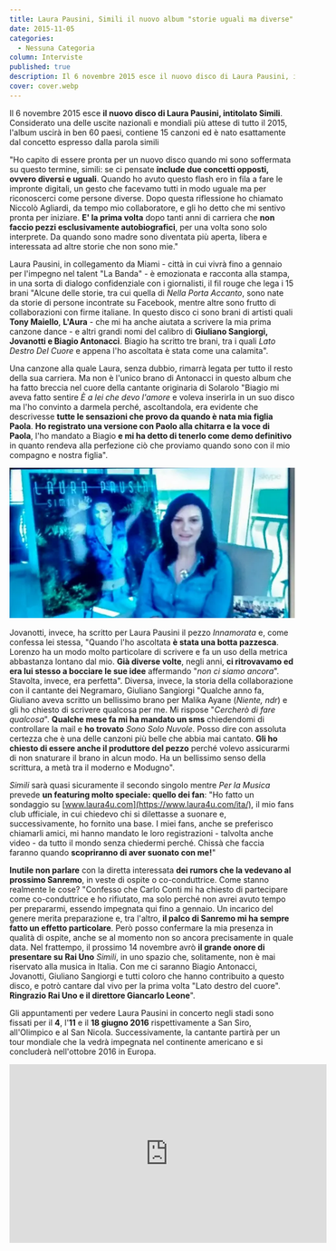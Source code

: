 ```yaml
---
title: Laura Pausini, Simili il nuovo album "storie uguali ma diverse"
date: 2015-11-05
categories:
  - Nessuna Categoria
column: Interviste
published: true
description: Il 6 novembre 2015 esce il nuovo disco di Laura Pausini, intitolato "Simili". Considerato una delle uscite nazionali e mondiali più attese di tutto il 2015, l'album uscirà in ben 60 paesi, contiene 15 canzoni ed è nato esattamente dal concetto espresso dalla parola simili
cover: cover.webp
---
```


Il 6 novembre 2015 esce **il nuovo disco di Laura Pausini, intitolato Simili**. Considerato una delle uscite nazionali e mondiali più attese di tutto il 2015, l'album uscirà in ben 60 paesi, contiene 15 canzoni ed è nato esattamente dal concetto espresso dalla parola simili

"Ho capito di essere pronta per un nuovo disco quando mi sono soffermata su questo termine, simili: se ci pensate **include due concetti opposti, ovvero diversi e uguali**. Quando ho avuto questo flash ero in fila a fare le impronte digitali, un gesto che facevamo tutti in modo uguale ma per riconoscerci come persone diverse. Dopo questa riflessione ho chiamato Niccolò Agliardi, da tempo mio collaboratore, e gli ho detto che mi sentivo pronta per iniziare. **E' la prima volta** dopo tanti anni di carriera che **non faccio pezzi esclusivamente autobiografici**, per una volta sono solo interprete. Da quando sono madre sono diventata più aperta, libera e interessata ad altre storie che non sono mie."

Laura Pausini, in collegamento da Miami - città in cui vivrà fino a gennaio per l'impegno nel talent "La Banda" - è emozionata e racconta alla stampa, in una sorta di dialogo confidenziale con i giornalisti, il fil rouge che lega i 15 brani "Alcune delle storie, tra cui quella di _Nella Porta Accanto_, sono nate da storie di persone incontrate su Facebook, mentre altre sono frutto di collaborazioni con firme italiane. In questo disco ci sono brani di artisti quali **Tony Maiello**, **L'Aura** - che mi ha anche aiutata a scrivere la mia prima canzone dance - e altri grandi nomi del calibro di **Giuliano Sangiorgi, Jovanotti e Biagio Antonacci**. Biagio ha scritto tre brani, tra i quali _Lato Destro Del Cuore_ e appena l'ho ascoltata è stata come una calamita".

Una canzone alla quale Laura, senza dubbio, rimarrà legata per tutto il resto della sua carriera. Ma non è l'unico brano di Antonacci in questo album che ha fatto breccia nel cuore della cantante originaria di Solarolo "Biagio mi aveva fatto sentire _È a lei che devo l'amore_ e voleva inserirla in un suo disco ma l'ho convinto a darmela perché, ascoltandola, era evidente che descrivesse **tutte le sensazioni che provo da quando è nata mia figlia Paola**. **Ho registrato una versione con Paolo alla chitarra e la voce di Paola**, l'ho mandato a Biagio **e mi ha detto di tenerlo come demo definitivo** in quanto rendeva alla perfezione ciò che proviamo quando sono con il mio compagno e nostra figlia".

![Immagine](./Laura-pausini-miami.webp)

Jovanotti, invece, ha scritto per Laura Pausini il pezzo _Innamorata_ e, come confessa lei stessa, "Quando l'ho ascoltata **è stata una botta pazzesca**. Lorenzo ha un modo molto particolare di scrivere e fa un uso della metrica abbastanza lontano dal mio. **Già diverse volte**, negli anni, **ci ritrovavamo ed era lui stesso a bocciare le sue idee** affermando "_non ci siamo ancora_". Stavolta, invece, era perfetta". Diversa, invece, la storia della collaborazione con il cantante dei Negramaro, Giuliano Sangiorgi "Qualche anno fa, Giuliano aveva scritto un bellissimo brano per Malika Ayane (_Niente, ndr_) e gli ho chiesto di scrivere qualcosa per me. Mi rispose "_Cercherò di fare qualcosa_". **Qualche mese fa mi ha mandato un sms** chiedendomi di controllare la mail e **ho trovato** _Sono Solo Nuvole_. Posso dire con assoluta certezza che è una delle canzoni più belle che abbia mai cantato. **Gli ho chiesto di essere anche il produttore del pezzo** perché volevo assicurarmi di non snaturare il brano in alcun modo. Ha un bellissimo senso della scrittura, a metà tra il moderno e Modugno".

_Simili_ sarà quasi sicuramente il secondo singolo mentre _Per la Musica_ prevede **un featuring molto speciale: quello dei fan**: "Ho fatto un sondaggio su [www.laura4u.com](https://www.laura4u.com/ita/), il mio fans club ufficiale, in cui chiedevo chi si dilettasse a suonare e, successivamente, ho fornito una base. I miei fans, anche se preferisco chiamarli amici, mi hanno mandato le loro registrazioni - talvolta anche video - da tutto il mondo senza chiedermi perché. Chissà che faccia faranno quando **scopriranno di aver suonato con me!**"

**Inutile non parlare** con la diretta interessata **dei rumors che la vedevano al prossimo Sanremo**, in veste di ospite o co-conduttrice. Come stanno realmente le cose? "Confesso che Carlo Conti mi ha chiesto di partecipare come co-conduttrice e ho rifiutato, ma solo perché non avrei avuto tempo per prepararmi, essendo impegnata qui fino a gennaio. Un incarico del genere merita preparazione e, tra l'altro, **il palco di Sanremo mi ha sempre fatto un effetto particolare**. Però posso confermare la mia presenza in qualità di ospite, anche se al momento non so ancora precisamente in quale data. Nel frattempo, il prossimo 14 novembre avrò **il grande onore di presentare su Rai Uno** _Simili_, in uno spazio che, solitamente, non è mai riservato alla musica in Italia. Con me ci saranno Biagio Antonacci, Jovanotti, Giuliano Sangiorgi e tutti coloro che hanno contribuito a questo disco, e potrò cantare dal vivo per la prima volta "Lato destro del cuore". **Ringrazio Rai Uno e il direttore Giancarlo Leone**".

Gli appuntamenti per vedere Laura Pausini in concerto negli stadi sono fissati per il **4**, l'**11** e il **18 giugno 2016** rispettivamente a San Siro, all'Olimpico e al San Nicola. Successivamente, la cantante partirà per un tour mondiale che la vedrà impegnata nel continente americano e si concluderà nell'ottobre 2016 in Europa.

<iframe width="560" height="315" src="https://www.youtube.com/embed/0zZzjesaHCM" frameborder="0" allow="accelerometer; autoplay; encrypted-media; gyroscope; picture-in-picture" allowfullscreen title="Laura Pausini"></iframe>
